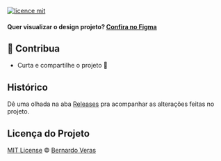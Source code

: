 <!-- ![](.github/assets/cover.png) -->

[![licence mit](https://img.shields.io/badge/licence-MIT-blue.svg)](https://github.com/bernardoveras/nesp/blob/main/LICENSE)

#### Quer visualizar o design projeto? [Confira no Figma](https://www.figma.com/file/8kRt7PhSnK2VdcdV0Xk3av/Nesp%3A-Design-System)

## :sparkling_heart: Contribua

- Curta e compartilhe o projeto :rocket:

## Histórico
Dê uma olhada na aba [Releases](https://github.com/bernardoveras/nesp/releases) pra acompanhar as alterações feitas no projeto.

## Licença do Projeto
[MIT License](./LICENSE) © [Bernardo Veras](https://github.com/bernardoveras)
